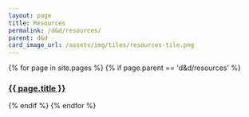 ```yaml
---
layout: page
title: Resources
permalink: /d&d/resources/
parent: d&d
card_image_url: /assets/img/tiles/resources-tile.png
---
```


{% for page in site.pages %}
{% if page.parent == 'd&d/resources' %}
  <div>
    <a class="havok-design-system-blog-card" href="{{ page.url | relative_url }}">
      <div class="havok-design-blog-card-content">
        <h3>
          {{ page.title }}
        </h3>
      </div>
    </a>
  </div>
{% endif %}
{% endfor %}

